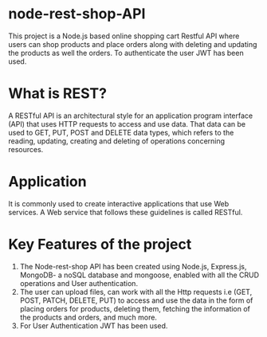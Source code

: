 # node-rest-shop-API
This project is a Node.js based online shopping cart Restful API where users can shop products and place orders along with deleting and updating the products as well the orders. To authenticate the user JWT has been used.

# What is REST?
A RESTful API is an architectural style for an application program interface (API) that uses HTTP requests to access and use data. That data can be used to GET, PUT, POST and DELETE data types, which refers to the reading, updating, creating and deleting of operations concerning resources.

# Application
It is commonly used to create interactive applications that use Web services. A Web service that follows these guidelines is called RESTful.

# Key Features of the project
1. The Node-rest-shop API has been created using Node.js, Express.js, MongoDB- a noSQL database and mongoose, enabled with all the CRUD operations and User authentication.
2. The user can upload files, can work with all the Http requests i.e (GET, POST, PATCH, DELETE, PUT) to access and use the data in the form of placing orders for products, deleting them, fetching the information of the products and orders, and much more.
3. For User Authentication JWT has been used.

